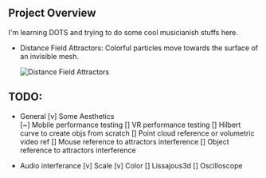## Project Overview

I'm learning DOTS and trying to do some cool musicianish stuffs here.

 * Distance Field Attractors: Colorful particles move towards the surface of an invisible mesh.

    ![Distance Field Attractors](_imgs/DistanceFieldAttractors.gif?raw=true)

## TODO:
* General
[v] Some Aesthetics  
[~] Mobile performance testing
[] VR performance testing
[] Hilbert curve to create objs from scratch
[] Point cloud reference or volumetric video ref
[] Mouse reference to attractors interference
[] Object reference to attractors interference

* Audio interferance 
[v] Scale
[v] Color
[] Lissajous3d
[] Oscilloscope